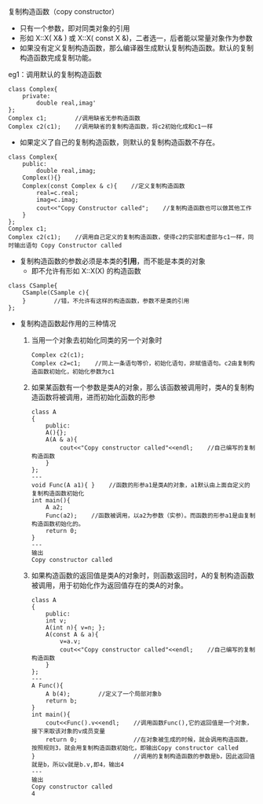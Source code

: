 复制构造函数（copy constructor）

* 只有一个参数，即对同类对象的引用
* 形如 X::X\( X& \) 或 X::X\( const X &\)，二者选一，后者能以常量对象作为参数
* 如果没有定义复制构造函数，那么编译器生成默认复制构造函数。默认的复制构造函数完成复制功能。

eg1：调用默认的复制构造函数

```
class Complex{
    private:
        double real,imag'
};
Complex c1;        //调用缺省无参构造函数
Complex c2(c1);    //调用缺省的复制构造函数，将c2初始化成和c1一样
```

* 如果定义了自己的复制构造函数，则默认的复制构造函数不存在。

```
class Complex{
    public:
        double real,imag;
    Complex(){}
    Complex(const Complex & c){    //定义复制构造函数
        real=c.real;
        imag=c.imag;
        cout<<"Copy Constructor called";    //复制构造函数也可以做其他工作
    }
};
Complex c1;
Complex c2(c1);    //调用自己定义的复制构造函数，使得c2的实部和虚部与c1一样，同时输出语句 Copy Constructor called
```

* 复制构造函数的参数必须是本类的**引用**，而不能是本类的对象
  * 即不允许有形如 X::X\(X\) 的构造函数

```
class CSample{
    CSample(CSample c){
    }        //错，不允许有这样的构造函数，参数不是类的引用
};
```

* 复制构造函数起作用的三种情况

  1. 当用一个对象去初始化同类的另一个对象时

     ```
     Complex c2(c1);
     Complex c2=c1;    //同上一条语句等价，初始化语句，非赋值语句。c2由复制构造函数初始化，初始化参数为c1
     ```

  2. 如果某函数有一个参数是类A的对象，那么该函数被调用时，类A的复制构造函数将被调用，进而初始化函数的形参

     ```
     class A
     {
         public:
         A(){};
         A(A & a){
             cout<<"Copy constructor called"<<endl;    //自己编写的复制构造函数
         }
     };
     ---
     void Func(A a1){ }    //函数的形参a1是类A的对象，a1默认由上面自定义的复制构造函数初始化
     int main(){
         A a2;
         Func(a2);    //函数被调用，以a2为参数（实参）。而函数的形参a1是由复制构造函数初始化的。
         return 0;
     }
     ---
     输出
     Copy constructor called
     ```

  3. 如果构造函数的返回值是类A的对象时，则函数返回时，A的复制构造函数被调用，用于初始化作为返回值存在的类A的对象。

     ```
     class A
     {
         public:
         int v;
         A(int n){ v=n; };
         A(const A & a){
             v=a.v;
             cout<<"Copy constructor called"<<endl;    //自己编写的复制构造函数
         }
     };
     ---
     A Func(){
         A b(4);        //定义了一个局部对象b
         return b;
     }
     int main(){
         cout<<Func().v<<endl;    //调用函数Func(),它的返回值是一个对象，接下来取该对象的v成员变量
         return 0;                //在对象被生成的时候，就会调用构造函数，按照规则3，就会用复制构造函数初始化，即输出Copy constructor called
     }                            //调用的复制构造函数的参数是b，因此返回值就是b，所以v就是b.v,即4，输出4
     ---
     输出
     Copy constructor called
     4
     ```



